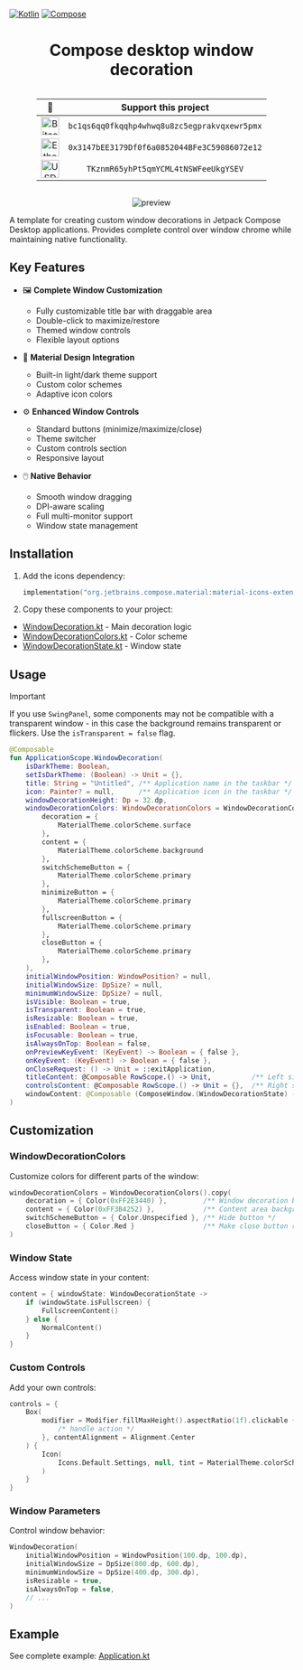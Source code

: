 [![Kotlin](https://img.shields.io/badge/kotlin-2.2.0-blue.svg?logo=kotlin)](http://kotlinlang.org)
[![Compose](https://img.shields.io/badge/compose%20desktop-1.8.2-blue)](https://www.jetbrains.com/lp/compose-mpp/)

<h1 align="center">Compose desktop window decoration</h1>

<div align="center" style="display: grid; justify-content: center;">

|                                                                  🌟                                                                   |                  Support this project                   |               
|:-------------------------------------------------------------------------------------------------------------------------------------:|:-------------------------------------------------------:|
|  <img src="https://raw.githubusercontent.com/ErikThiart/cryptocurrency-icons/master/32/bitcoin.png" alt="Bitcoin (BTC)" width="32"/>  | <code>bc1qs6qq0fkqqhp4whwq8u8zc5egprakvqxewr5pmx</code> | 
| <img src="https://raw.githubusercontent.com/ErikThiart/cryptocurrency-icons/master/32/ethereum.png" alt="Ethereum (ETH)" width="32"/> | <code>0x3147bEE3179Df0f6a0852044BFe3C59086072e12</code> |
|  <img src="https://raw.githubusercontent.com/ErikThiart/cryptocurrency-icons/master/32/tether.png" alt="USDT (TRC-20)" width="32"/>   |     <code>TKznmR65yhPt5qmYCML4tNSWFeeUkgYSEV</code>     |

</div>

<p align="center"><img align="center" src="media/preview.png" alt="preview"></p>

A template for creating custom window decorations in Jetpack Compose Desktop applications. Provides complete control
over window chrome while maintaining native functionality.

## Key Features

- 🖼️ **Complete Window Customization**
    - Fully customizable title bar with draggable area
    - Double-click to maximize/restore
    - Themed window controls
    - Flexible layout options

- 🎨 **Material Design Integration**
    - Built-in light/dark theme support
    - Custom color schemes
    - Adaptive icon colors

- ⚙️ **Enhanced Window Controls**
    - Standard buttons (minimize/maximize/close)
    - Theme switcher
    - Custom controls section
    - Responsive layout

- 🖱️ **Native Behavior**
    - Smooth window dragging
    - DPI-aware scaling
    - Full multi-monitor support
    - Window state management

## Installation

1. Add the icons dependency:
    ```kotlin
    implementation("org.jetbrains.compose.material:material-icons-extended:1.7.3")
    ```

2. Copy these components to your project:

- [WindowDecoration.kt](composeApp/src/jvmMain/kotlin/io/github/numq/composedesktopwindowdecoration/decoration/WindowDecoration.kt) -
  Main decoration logic
- [WindowDecorationColors.kt](composeApp/src/jvmMain/kotlin/io/github/numq/composedesktopwindowdecoration/decoration/WindowDecorationColors.kt) -
  Color scheme
- [WindowDecorationState.kt](composeApp/src/jvmMain/kotlin/io/github/numq/composedesktopwindowdecoration/decoration/WindowDecorationState.kt) -
  Window state

## Usage

> [!IMPORTANT]
> If you use `SwingPanel`, some components may not be compatible with a transparent window - in this case the background
> remains transparent or flickers. Use the `isTransparent = false` flag.

```kotlin
@Composable
fun ApplicationScope.WindowDecoration(
    isDarkTheme: Boolean,
    setIsDarkTheme: (Boolean) -> Unit = {},
    title: String = "Untitled", /** Application name in the taskbar */
    icon: Painter? = null,      /** Application icon in the taskbar */
    windowDecorationHeight: Dp = 32.dp,
    windowDecorationColors: WindowDecorationColors = WindowDecorationColors(
        decoration = {
            MaterialTheme.colorScheme.surface
        },
        content = {
            MaterialTheme.colorScheme.background
        },
        switchSchemeButton = {
            MaterialTheme.colorScheme.primary
        },
        minimizeButton = {
            MaterialTheme.colorScheme.primary
        },
        fullscreenButton = {
            MaterialTheme.colorScheme.primary
        },
        closeButton = {
            MaterialTheme.colorScheme.primary
        },
    ),
    initialWindowPosition: WindowPosition? = null,
    initialWindowSize: DpSize? = null,
    minimumWindowSize: DpSize? = null,
    isVisible: Boolean = true,
    isTransparent: Boolean = true,
    isResizable: Boolean = true,
    isEnabled: Boolean = true,
    isFocusable: Boolean = true,
    isAlwaysOnTop: Boolean = false,
    onPreviewKeyEvent: (KeyEvent) -> Boolean = { false },
    onKeyEvent: (KeyEvent) -> Boolean = { false },
    onCloseRequest: () -> Unit = ::exitApplication,
    titleContent: @Composable RowScope.() -> Unit,          /** Left side of the top panel */
    controlsContent: @Composable RowScope.() -> Unit = {},  /** Right side of the top panel */
    windowContent: @Composable (ComposeWindow.(WindowDecorationState) -> Unit),
)
```

## Customization

### WindowDecorationColors

Customize colors for different parts of the window:

```kotlin
windowDecorationColors = WindowDecorationColors().copy(
    decoration = { Color(0xFF2E3440) },         /** Window decoration background */
    content = { Color(0xFF3B4252) },            /** Content area background */
    switchSchemeButton = { Color.Unspecified }, /** Hide button */
    closeButton = { Color.Red }                 /** Make close button red */
)
```

### Window State

Access window state in your content:

```kotlin
content = { windowState: WindowDecorationState ->
    if (windowState.isFullscreen) {
        FullscreenContent()
    } else {
        NormalContent()
    }
}
```

### Custom Controls

Add your own controls:

```kotlin
controls = {
    Box(
        modifier = Modifier.fillMaxHeight().aspectRatio(1f).clickable {
            /* handle action */
        }, contentAlignment = Alignment.Center
    ) {
        Icon(
            Icons.Default.Settings, null, tint = MaterialTheme.colorScheme.primary
        )
    }
}
```

### Window Parameters

Control window behavior:

```kotlin
WindowDecoration(
    initialWindowPosition = WindowPosition(100.dp, 100.dp),
    initialWindowSize = DpSize(800.dp, 600.dp),
    minimumWindowSize = DpSize(400.dp, 300.dp),
    isResizable = true,
    isAlwaysOnTop = false,
    // ...
)
```

## Example

See complete example:
[Application.kt](composeApp/src/jvmMain/kotlin/io/github/numq/composedesktopwindowdecoration/application/Application.kt)
